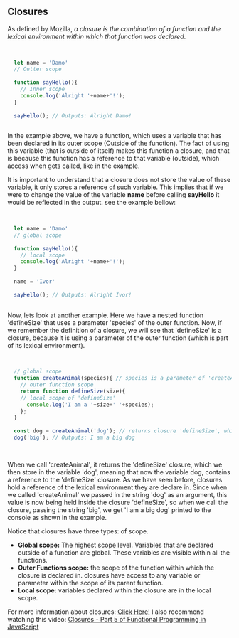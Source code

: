 ## Closures

As defined by Mozilla, _a closure is the combination of a function and the lexical environment within which that function was declared_.  

```javaScript
  
  
  let name = 'Damo' 
  // Outter scope
  
  function sayHello(){ 
    // Inner scope
    console.log('Alright '+name+'!'); 
  }
  
  sayHello(); // Outputs: Alright Damo!
  
```

In the example above, we have a function, which uses a variable that has been declared in its outer scope (Outside of the function). The fact of using this variable (that is outside of itself) makes this function a closure, and that is because this function has a reference to that variable (outside), which access when gets called, like in the example.

It is important to understand that a closure does not store the value of these variable, it only stores a reference of such variable. This implies that if we were to change the value of the variable __name__ before calling __sayHello__ it would be reflected in the output. see the example bellow:

```javaScript
  
  
  let name = 'Damo' 
  // global scope
  
  function sayHello(){ 
    // local scope
    console.log('Alright '+name+'!'); 
  }
  
  name = 'Ivor'
  
  sayHello(); // Outputs: Alright Ivor!
  
```

Now, lets look at another example. Here we have a nested function 'defineSize' that uses a parameter 'species' of the outer function. Now, if we remember the definition of a closure, we will see that 'defineSize' is a closure, because it is using a parameter of the outer function (which is part of its lexical environment).


```javaScript
  
  
  // global scope
  function createAnimal(species){ // species is a parameter of 'createAnimal'
    // outer function scope 
    return function defineSize(size){
    // local scope of 'defineSize'
      console.log('I am a '+size+' '+species);
    }; 
  }
  
  const dog = createAnimal('dog'); // returns closure 'defineSize', which contains a reference to 'species'
  dog('big'); // Outputs: I am a big dog
  
  
```
When we call 'createAnimal', it returns the 'defineSize' closure, which we then store in the variable 'dog', meaning that now the variable dog, contains a reference to the 'defineSize' closure.
As we have seen before, closures hold a reference of the lexical environment they are declare in. Since when we called 'createAnimal' we passed in the string 'dog' as an argument, this value is now being held inside the closure 'defineSize', so when we call the closure, passing the string 'big', we get 'I am a big dog' printed to the console as shown in the example.


Notice that closures have three types: of scope. 
* __Global scope:__ The highest scope level. Variables that are declared outside of a function are global. These variables are visible within all the functions.
* __Outer Functions scope:__ the scope of the function within which the closure is declared in. closures have access to any variable or parameter within the scope of its parent function.
* __Local scope:__ variables declared within the closure are in the local scope.

For more information about closures: [Click Here!](https://developer.mozilla.org/en-US/docs/Web/JavaScript/Closures)
I also recommend watching this video: [Closures - Part 5 of Functional Programming in JavaScript](https://www.youtube.com/watch?v=CQqwU2Ixu-U)

